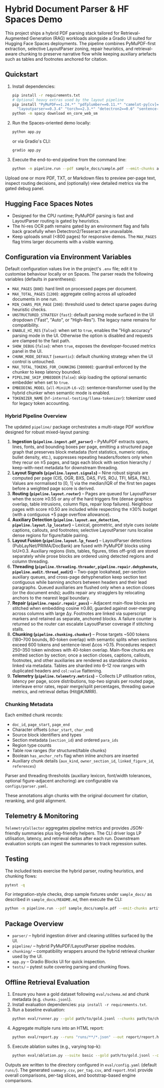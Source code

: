 # Hybrid Document Parser & HF Spaces Demo

This project ships a hybrid PDF parsing stack tailored for Retrieval-Augmented Generation (RAG) workloads alongside a Gradio UI
suited for Hugging Face Spaces deployments. The pipeline combines PyMuPDF-first extraction, selective LayoutParser zoning, repair
heuristics, and retrieval-aware chunking to preserve narrative flow while keeping auxiliary artefacts such as tables and footnotes
anchored for citation.

## Quickstart

1. Install dependencies:
   ```bash
   pip install -r requirements.txt
   # Optional heavy extras used by the layout pipeline
   pip install "PyMuPDF==1.24.*" "pdfplumber==0.11.*" "camelot-py[cv]==0.11.*" "ocrmypdf==16.*" \
     "layoutparser==0.3.4" "torch==2.3.*" "detectron2==0.6" "sentence-transformers==2.7.*" "spacy==3.7.*" rapidfuzz==3.* scikit-image
   python -m spacy download en_core_web_sm
   ```
2. Run the Spaces-oriented demo locally:
   ```bash
   python app.py
   ```
   or via Gradio's CLI:
   ```bash
   gradio app.py
   ```
3. Execute the end-to-end pipeline from the command line:
   ```bash
   python -m pipeline.run --pdf sample_docs/sample.pdf --emit-chunks artifacts/sample_chunks.jsonl
   ```

Upload one or more PDF, TXT, or Markdown files to preview per-page text, inspect routing decisions, and (optionally) view detailed
metrics via the gated debug panel.

## Hugging Face Spaces Notes

- Designed for the CPU runtime; PyMuPDF parsing is fast and LayoutParser routing is gated by heuristics.
- The hi-res OCR path remains gated by an environment flag and falls back gracefully when Detectron2/Tesseract are unavailable.
- Keep uploads small (<800 pages) for responsive demos. The `MAX_PAGES` flag trims larger documents with a visible warning.

## Configuration via Environment Variables

Default configuration values live in the project's `.env` file; edit it to customise behaviour locally or on Spaces. The parser
reads the following variables (defaults in parentheses):

- `MAX_PAGES` (`800`): hard limit on processed pages per document.
- `MAX_TOTAL_PAGES` (`1200`): aggregate ceiling across all uploaded documents in one run.
- `MIN_CHARS_PER_PAGE` (`200`): threshold used to detect sparse pages during heuristic checks.
- `UNSTRUCTURED_STRATEGY` (`fast`): default parsing mode surfaced in the UI dropdown ("Fast", "Auto", or "High-Res"). The
  legacy name remains for compatibility.
- `ENABLE_HI_RES` (`false`): when set to `true`, enables the "High accuracy" parsing mode in the UI. Otherwise the option is
  disabled and requests are clamped to the fast path.
- `SHOW_DEBUG` (`false`): when `true`, exposes the developer-focused metrics panel in the UI.
- `CHUNK_MODE_DEFAULT` (`semantic`): default chunking strategy when the UI control is untouched.
- `MAX_TOTAL_TOKENS_FOR_CHUNKING` (`300000`): guardrail enforced by the chunker to keep latency bounded.
- `PIPELINE_SKIP_EMBEDDER` (`false`): skip loading the optional semantic embedder when set to `true`.
- `EMBEDDING_MODEL` (`all-MiniLM-L6-v2`): sentence-transformer used by the hybrid chunker when semantic mode is enabled.
- `TOKENIZER_NAME` (`hf-internal-testing/llama-tokenizer`): tokenizer used for legacy token accounting.

### Hybrid Pipeline Overview

The updated `pipeline/` package orchestrates a multi-stage PDF workflow designed for robust mixed-layout parsing:

1. **Ingestion (`pipeline.ingest.pdf_parser`)** – PyMuPDF extracts spans, lines, fonts, and bounding boxes per page, emitting a
   structured page graph that preserves block metadata (font statistics, numeric ratios, bullet density, etc.), suppresses repeating
   headers/footers only when they recur on ≥5 pages, and tags each block with section hierarchy / keep-with-next metadata for
   downstream threading.
2. **Layout Signals (`pipeline.layout.signals`)** – Nine robust signals are computed per page (CIS, OGR, BXS, DAS, FVS, ROJ, TFI,
   MSA, FNL). Values are normalised to [0, 1] via the median/IQR of the first ten pages before a weighted page score is derived.
3. **Routing (`pipeline.layout.router`)** – Pages are queued for LayoutParser when the score ≥0.55 or any of the hard triggers
   fire (dense graphics overlap, table intrusions, column flips, repair loop failures). Neighbour pages with score ≥0.50 are
   included while respecting the ≤30% budget (with a contiguous +5 page overflow allowance).
4. **Auxiliary Detection (`pipeline.layout.aux_detection`, `pipeline.layout.lp_locator`)** – Lexical, geometric, and style cues
   isolate captions, callouts, and footnotes; selective LayoutParser runs localise dense regions for figure/table pairing.
5. **Layout Fusion (`pipeline.layout.lp_fuser`)** – LayoutParser detections (PubLayNet/PRIMA/DocBank) are fused with PyMuPDF
   blocks using IoU≥0.3. Auxiliary regions (lists, tables, figures, titles off-grid) are stored separately while prose blocks are
   ordered using detected regions and column threading.
6. **Threading (`pipeline.threading.threader`, `pipeline.repair.dehyphenate`, `pipeline.audit.thread_audit`)** – Two-page lookahead, per-section auxiliary queues, and cross-page dehyphenation keep section text contiguous while banning anchors between headers and their lead paragraphs. Queued auxiliaries are flushed only when a section closes (or the document ends); audits repair any stragglers by relocating anchors to the nearest legal boundary.
7. **Repair (`pipeline.repair.repair_pass`)** – Adjacent main-flow blocks are stitched when embedding cosine ≥0.80, guarded
   against over-merging across columns with large Δy. Footnotes are linked via superscript markers and retained as separate,
   anchored blocks. A failure counter is returned so the router can escalate LayoutParser coverage if stitching stalls.
8. **Chunking (`pipeline.chunking.chunker`)** – Prose targets ~500 tokens (180–700 bounds, 80-token overlap) with semantic splits
   when sections exceed 600 tokens and sentence-level Δcos >0.15. Procedures respect 250–350 token windows with 40-token overlap.
   Main-flow chunks are emitted section by section; once a section closes, captions, callouts, footnotes, and other auxiliaries are
   rendered as standalone chunks linked via metadata. Tables are sharded into 6–12 row ranges with duplicated headers and `col:value`
   flattening.
9. **Telemetry (`pipeline.telemetry.metrics`)** – Collects LP utilisation ratios, latency per page, score distributions, top-two
   signals per routed page, interleave error rates, repair merge/split percentages, threading queue metrics, and retrieval deltas (Hit@K/MRR).

### Chunking Metadata

Each emitted chunk records:

- `doc_id`, `page_start`, `page_end`
- Character offsets (`char_start`, `char_end`)
- Source block identifiers and types
- Section metadata (`section_id`) and ordered `para_ids`
- Region type counts
- Table row ranges (for structured/table chunks)
- Boolean `has_anchor_refs` flag when inline anchors are inserted
- Auxiliary chunk details (`aux_kind`, `owner_section_id`, `linked_figure_id`, `references`)

Parser and threading thresholds (auxiliary lexicon, font/width tolerances, optional figure-adjacent anchoring) are configurable via `configs/parser.yaml`.

These annotations align chunks with the original document for citation, reranking, and gold alignment.

## Telemetry & Monitoring

`TelemetryCollector` aggregates pipeline metrics and provides JSON-friendly summaries plus log-friendly helpers. The CLI driver
logs LP utilisation, latency, and retrieval deltas after each run. Downstream evaluation scripts can ingest the summaries to track
regression suites.

## Testing

The included tests exercise the hybrid parser, routing heuristics, and chunking flows:

```bash
pytest -q
```

For integration-style checks, drop sample fixtures under `sample_docs/` as described in `sample_docs/README.md`, then execute the
CLI:

```bash
python -m pipeline.run --pdf sample_docs/sample.pdf --emit-chunks artifacts/sample_chunks.jsonl
```

## Package Overview

- `parser/` – hybrid ingestion driver and cleaning utilities surfaced by the UI.
- `pipeline/` – hybrid PyMuPDF/LayoutParser pipeline modules.
- `chunking/` – compatibility wrappers around the hybrid retrieval chunker used by the UI.
- `app.py` – Gradio Blocks UI for quick inspection.
- `tests/` – pytest suite covering parsing and chunking flows.

## Offline Retrieval Evaluation

1. Ensure you have a gold dataset following `eval/schema.md` and chunk metadata (e.g. `chunks.jsonl`).
2. Install evaluation dependencies: `pip install -r requirements.txt`.
3. Run a baseline evaluation:
   ```bash
   python eval/runner.py --gold path/to/gold.jsonl --chunks path/to/chunks.jsonl --engine all --config eval/config.yaml
   ```
4. Aggregate multiple runs into an HTML report:
   ```bash
   python eval/report.py --runs "runs/**/*.json" --out report/report.html
   ```
5. Execute ablation suites (e.g., varying top-k):
   ```bash
   python eval/ablation.py --suite basic --gold path/to/gold.jsonl --chunks path/to/chunks.jsonl
   ```

Outputs are written to the directory configured in `eval/config.yaml` (default `runs/`). The generated `summary.csv`,
`per_tag.csv`, and `report.html` provide overall comparisons, per-tag slices, and bootstrap-based engine comparisons.
